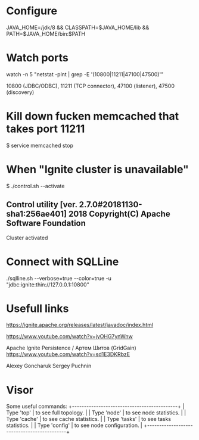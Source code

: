 Configure
=========

JAVA_HOME=/jdk/8 && CLASSPATH=$JAVA_HOME/lib && PATH=$JAVA_HOME/bin:$PATH


Watch ports
===========

watch -n 5 "netstat -plnt | grep -E '(10800|11211|47100|47500)'"

10800 (JDBC/ODBC),
11211 (TCP connector),
47100 (listener),
47500 (discovery)


Kill down fucken memcached that takes port 11211
==================================================

$ service memcached stop


When "Ignite cluster is unavailable"
====================================

$ ./control.sh --activate

Control utility [ver. 2.7.0#20181130-sha1:256ae401]
2018 Copyright(C) Apache Software Foundation
--------------------------------------------------------------------------------
Cluster activated


Connect with SQLLine
====================

./sqlline.sh --verbose=true --color=true -u "jdbc:ignite:thin://127.0.0.1:10800"


Usefull links
=============

https://ignite.apache.org/releases/latest/javadoc/index.html


https://www.youtube.com/watch?v=jyOHG7ynWnw

Apache Ignite Persistence / Артем Шитов (GridGain)
https://www.youtube.com/watch?v=sd1E3DKRbzE

Alexey Goncharuk
Sergey Puchnin


Visor
=====

Some useful commands:
+--------------------------------------------+
| Type 'top'    | to see full topology.      |
| Type 'node'   | to see node statistics.    |
| Type 'cache'  | to see cache statistics.   |
| Type 'tasks'  | to see tasks statistics.   |
| Type 'config' | to see node configuration. |
+--------------------------------------------+